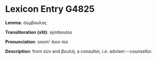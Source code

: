 # Lexicon Entry G4825

**Lemma**: σύμβουλος

**Transliteration (xlit)**: sýmboulos

**Pronunciation**: soom'-boo-los

**Description**:
from σύν and βουλή; a consultor, i.e. adviser:--counsellor.
